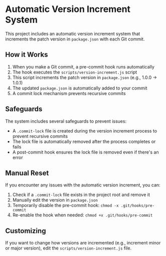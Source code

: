 # Automatic Version Increment System

This project includes an automatic version increment system that increments the patch version in `package.json` with each Git commit.

## How it Works

1. When you make a Git commit, a pre-commit hook runs automatically
2. The hook executes the `scripts/version-increment.js` script
3. This script increments the patch version in `package.json` (e.g., 1.0.0 → 1.0.1)
4. The updated `package.json` is automatically added to your commit
5. A commit lock mechanism prevents recursive commits

## Safeguards

The system includes several safeguards to prevent issues:

- A `.commit-lock` file is created during the version increment process to prevent recursive commits
- The lock file is automatically removed after the process completes or fails
- A post-commit hook ensures the lock file is removed even if there's an error

## Manual Reset

If you encounter any issues with the automatic version increment, you can:

1. Check if a `.commit-lock` file exists in the project root and remove it
2. Manually edit the version in `package.json`
3. Temporarily disable the pre-commit hook: `chmod -x .git/hooks/pre-commit`
4. Re-enable the hook when needed: `chmod +x .git/hooks/pre-commit`

## Customizing

If you want to change how versions are incremented (e.g., increment minor or major version), edit the `scripts/version-increment.js` file.
